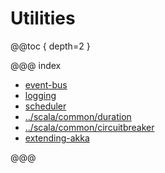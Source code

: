 # Utilities

@@toc { depth=2 }

@@@ index

* [event-bus](event-bus.md)
* [logging](logging.md)
* [scheduler](scheduler.md)
* [../scala/common/duration](../scala/common/duration.md)
* [../scala/common/circuitbreaker](../scala/common/circuitbreaker.md)
* [extending-akka](extending-akka.md)

@@@